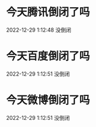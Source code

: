 # 今天腾讯倒闭了吗

2022-12-29 1:12:48 没倒闭

# 今天百度倒闭了吗

2022-12-29 1:12:51 没倒闭

# 今天微博倒闭了吗

2022-12-29 1:12:51 没倒闭

